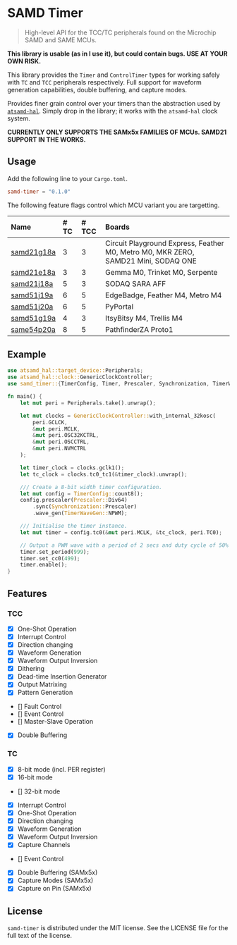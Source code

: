 # SAMD Timer

> High-level API for the TCC/TC peripherals found on the Microchip SAMD and SAME MCUs.

**This library is usable (as in I use it), but could contain bugs. USE AT YOUR OWN RISK.**

This library provides the `Timer` and `ControlTimer` types for working safely with `TC` and `TCC` peripherals respectively. Full support for waveform generation capabilities, double buffering, and capture modes.

Provides finer grain control over your timers than the abstraction used by [`atsamd-hal`](https://github.com/atsamd-rs/atsamd/). Simply drop in the library; it works with the `atsamd-hal` clock system.

**CURRENTLY ONLY SUPPORTS THE SAMx5x FAMILIES OF MCUs. SAMD21 SUPPORT IN THE WORKS.**

## Usage

Add the following line to your `Cargo.toml`.

```toml
samd-timer = "0.1.0"
```

The following feature flags control which MCU variant you are targetting.

| Name | # TC | # TCC | Boards |
|:------|:----|:----|:-----------------------|
| [samd21g18a](https://docs.rs/atsamd21g18a/) | 3 | 3 | Circuit Playground Express, Feather M0, Metro M0, MKR ZERO, SAMD21 Mini, SODAQ ONE |
| [samd21e18a](https://docs.rs/atsamd21e18a/) | 3 | 3 | Gemma M0, Trinket M0, Serpente |
| [samd21j18a](https://docs.rs/atsamd21j18a/) | 5 | 3 | SODAQ SARA AFF |
| [samd51j19a](https://docs.rs/atsamd51j19a/) | 6 | 5 | EdgeBadge, Feather M4, Metro M4 |
| [samd51j20a](https://docs.rs/atsamd51j20a/) | 6 | 5 | PyPortal |
| [samd51g19a](https://docs.rs/atsamd51g19a/) | 4 | 3 | ItsyBitsy M4, Trellis M4 |
| [same54p20a](https://docs.rs/atsame54p20a/) | 8 | 5 | PathfinderZA Proto1 |

## Example

```rust
use atsamd_hal::target_device::Peripherals;
use atsamd_hal::clock::GenericClockController;
use samd_timer::{TimerConfig, Timer, Prescaler, Synchronization, TimerWaveGen};

fn main() {
    let mut peri = Peripherals.take().unwrap();

    let mut clocks = GenericClockController::with_internal_32kosc(
        peri.GCLCK,
        &mut peri.MCLK,
        &mut peri.OSC32KCTRL,
        &mut peri.OSCCTRL,
        &mut peri.NVMCTRL
    );

    let timer_clock = clocks.gclk1();
    let tc_clock = clocks.tc0_tc1(&timer_clock).unwrap();

    /// Create a 8-bit width timer configuration.
    let mut config = TimerConfig::count8();
    config.prescaler(Prescaler::Div64)
        .sync(Synchronization::Prescaler)
        .wave_gen(TimerWaveGen::NPWM);

    /// Initialise the timer instance.
    let mut timer = config.tc0(&mut peri.MCLK, &tc_clock, peri.TC0);

    // Output a PWM wave with a period of 2 secs and duty cycle of 50%
    timer.set_period(999);
    timer.set_cc0(499);
    timer.enable();
}
```

## Features

### TCC

- [x] One-Shot Operation
- [x] Interrupt Control
- [x] Direction changing
- [x] Waveform Generation
- [x] Waveform Output Inversion
- [x] Dithering
- [x] Dead-time Insertion Generator
- [x] Output Matrixing
- [x] Pattern Generation
- [] Fault Control
- [] Event Control
- [] Master-Slave Operation
- [x] Double Buffering

### TC

- [x] 8-bit mode (incl. PER register)
- [x] 16-bit mode
- [] 32-bit mode
- [x] Interrupt Control
- [x] One-Shot Operation
- [x] Direction changing
- [x] Waveform Generation
- [x] Waveform Output Inversion
- [x] Capture Channels
- [] Event Control
- [x] Double Buffering (SAMx5x)
- [x] Capture Modes (SAMx5x)
- [x] Capture on Pin (SAMx5x)

## License

`samd-timer` is distributed under the MIT license. See the LICENSE file for the full text of the license.